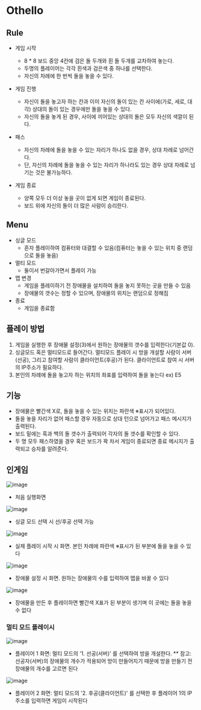 # Othello


## Rule

* 게임 시작
  * 8 * 8 보드 중앙 4칸에 검은 돌 두개와 흰 돌 두개를 교차하여 놓는다.
  * 두명의 플레이어는 각각 흰색과 검은색 중 하나를 선택한다.
  * 자신의 차례에 한 번씩 돌을 놓을 수 있다.

* 게임 진행
  * 자신이 돌을 놓고자 하는 칸과 이미 자신의 돌이 있는 칸 사이에(가로, 세로, 대각) 상대의 돌이 있는 경우에만 돌을 놓을 수 있다.
  * 자신의 돌을 놓게 된 경우, 사이에 끼어있는 상대의 돌은 모두 자신의 색깔이 된다.
 
* 패스
  * 자신의 차례에 돌을 놓을 수 있는 자리가 하나도 없을 경우, 상대 차례로 넘어간다.
  * 단, 자신의 차례에 돌을 놓을 수 있는 자리가 하나라도 있는 경우 상대 차례로 넘기는 것은 불가능하다.

* 게임 종료
  * 양쪽 모두 더 이상 놓을 곳이 없게 되면 게임이 종료된다.
  * 보드 위에 자신의 돌이 더 많은 사람이 승리한다.


## Menu

* 싱글 모드
  * 혼자 플레이하여 컴퓨터와 대결할 수 있음(컴퓨터는 놓을 수 있는 위치 중 랜덤으로 돌을 놓음)
* 멀티 모드
  * 둘이서 번갈아가면서 플레이 가능
* 맵 변경
  * 게임을 플레이하기 전 장애물을 설치하여 돌을 놓지 못하는 곳을 만들 수 있음
  * 장애물의 갯수는 정할 수 있으며, 장애물의 위치는 랜덤으로 정해짐
* 종료
  * 게임을 종료함


## 플레이 방법

1. 게임을 실행한 후 장애물 설정(3)에서 원하는 장애물의 갯수를 입력한다(기본값 0).
2. 싱글모드 혹은 멀티모드로 들어간다.
     멀티모드 플레이 시 방을 개설할 사람이 서버(선공), 그리고 참여할 사람이 클라이언트(후공)가 된다. 클라이언트로 참여 시 서버의 IP주소가 필요하다.
3. 본인의 차례에 돌을 놓고자 하는 위치의 좌표를 입력하여 돌을 놓는다 ex) E5


## 기능

* 장애물은 빨간색 X로, 돌을 놓을 수 있는 위치는 파란색 ※표시가 되어있다.
* 돌을 놓을 자리가 없어 패스할 경우 자동으로 상대 턴으로 넘어가고 패스 메시지가 출력된다.
* 보드 밑에는 흑과 백의 돌 갯수가 출력되어 각자의 돌 갯수를 확인할 수 있다.
* 두 명 모두 패스하였을 경우 혹은 보드가 꽉 차서 게임이 종료되면 종료 메시지가 출력되고 승자를 알려준다.

## 인게임

![image](https://user-images.githubusercontent.com/101162453/158518275-670e6f3b-b667-4a08-9958-4f92aa87494d.png)
* 처음 실행화면 

![image](https://user-images.githubusercontent.com/101162453/158518422-efb0a171-5c5c-4d34-8862-a89a4fed86ab.png)
* 싱글 모드 선택 시 선/후공 선택 가능

![image](https://user-images.githubusercontent.com/101162453/158518554-893c5da9-9c88-4bfa-8db7-235d707e3b20.png)
* 실제 플레이 시작 시 화면. 본인 차례에 파란색 ※표시가 된 부분에 돌을 놓을 수 있다

![image](https://user-images.githubusercontent.com/101162453/158519566-23b4400b-966d-468d-bce6-098ba9fc6b94.png)
* 장애물 설정 시 화면. 원하는 장애물의 수를 입력하여 맵을 바꿀 수 있다

![image](https://user-images.githubusercontent.com/101162453/158519807-e321fe14-1617-404e-88c6-eafdb8d58953.png)
* 장애물을 만든 후 플레이하면 빨간색 X표가 된 부분이 생기며 이 곳에는 돌을 놓을 수 없다


### 멀티 모드 플레이시

![image](https://user-images.githubusercontent.com/101162453/158520473-c7cd041c-fd0d-46e2-bcd7-c8ec81b3590c.png)
* 플레이어 1 화면: 멀티 모드의 '1. 선공(서버)' 를 선택하여 방을 개설한다.
** 참고: 선공자(서버)의 장애물의 개수가 적용되어 방이 만들어지기 때문에 방을 만들기 전 장애물의 개수를 고르면 된다

![image](https://user-images.githubusercontent.com/101162453/158520823-d48f500d-c470-4522-800c-e354b828298c.png)
* 플레이어 2 화면: 멀티 모드의 '2. 후공(클라이언트)' 를 선택한 후 플레이어 1의 IP주소를 입력하면 게임이 시작된다
